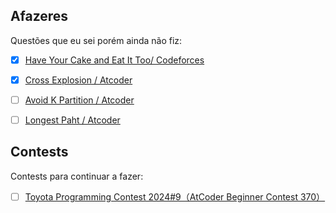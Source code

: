 ## Afazeres
Questões que eu sei porém ainda não fiz:
- [X]  [Have Your Cake and Eat It Too/ Codeforces](https://codeforces.com/contest/1983/problem/C)
- [x] [Cross Explosion / Atcoder](https://atcoder.jp/contests/abc370/tasks/abc370_d)
- [ ] [Avoid K Partition / Atcoder](https://atcoder.jp/contests/abc370/tasks/abc370_e)
- [ ] [Longest Paht / Atcoder](https://atcoder.jp/contests/dp/tasks/dp_g)



## Contests
Contests para continuar a fazer:
- [ ] [Toyota Programming Contest 2024#9（AtCoder Beginner Contest 370）](https://atcoder.jp/contests/abc370)

